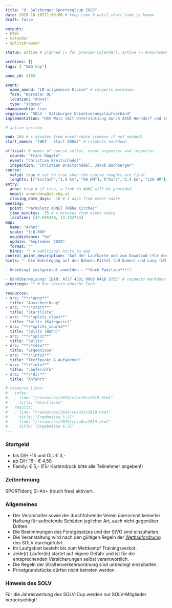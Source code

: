 ```yaml
---
title: "8. Salzburger Sportvoglcup 2020"
date: 2020-10-10T11:00:00 # keep time 0 until start time is known
draft: false

outputs:
- html
- Calendar
- splitsbrowser

status: active # planned (= for preview Calendar), active (= Announcement...), done (=Results...), canceled (for canceled events)

archives: []
tags: [ "SBG Cup"]

anne_id: 3183

event:
  name_amend: "LM allgemeine Klasse" # respects markdown
  form: "Normaler OL"
  location: "Adnet"
  type: "sbgcup"
championship: true
organiser: "SOLV - Salzburger Orientierungslaufverband"
implementation: "HSV Wals (mit Unterstützung durch ASKÖ Henndorf und SSV Hallein-Neualm)" # remove 2 of the 3 options

# active section ------------------------------------------------

end: 165 # x minutes from event->date (remove if not needed)
start_amend: "(WKZ - Start 800m)" # respects markdown

official: # names of course setter, event organizer and inspector
  course: "Franz Nagele"
  event: "Christian Breitschädel"
  inspection: "Christian Breitschädel, Jakob Buchberger"
course:
  valid: true # set to true when the course lenghts are final
  lenghts: [["Einfach","1,9 km", "90 HM"], ["Kurz","2,4 km", "120 HM"], ["D55","2,2 km", "110 HM"], ["Mittel","4,4 km", "240 HM"], ["Lang","5,4 km", "320 HM"], ["Family","1,9 km", "85 HM"]]
entry:
  anne: true # if true, a link to ANNE will be provided
  email: anmeldung@ol-sbg.at
  closing_date_days: -10 # x days from event->date
meeting:
  point: "Parkplatz ADNET (Nähe Kirche)"
  time_minutes: -75 # x minutes from event->date
  location: [47.695248, 13.132724]
map:
  name: "Adnet"
  scale: "1:6.000"
  equidistance: "5m"
  update: "September 2020"
  format: ""
  hints: "" # additional hints to map
control_point_description: "Auf der Laufkarte und zum Download (für den Ausdruck zuhause)"
hints: "- Die Bahnlegung auf den Bahnen Mittel (LM Damen) und Lang (LM Herren) ist auf einem (sehr) fordernden Niveau und entspricht den Ansprüchen die an eine Landesmeisterschaft gestellt werden!

- Unbedingt zeitgerecht anmelden – **Auch Familien**!!!

- Banküberweisung! IBAN: AT37 4501 0000 0410 5755" # respects markdown
greetings: "" # Der Verein wünscht Euch ...

resources:
- src: "**/*anno**"
  title: "Ausschreibung"
- src: "**/*start**"
  title: "Startliste"
- src: "**/*splits_class**"
  title: "Splits (Kategorie)"
- src: "**/*splits_course**"
  title: "Splits (Bahn)"
- src: "**/*split**"
  title: "Splits"
- src: "**/*resu**"
  title: "Ergebnisse"
- src: "**/*info2**"
  title: "Treffpunkt & Aufwärmen"
- src: "**/*info**"
  title: "Läuferinfo"
- src: "**/*dir**"
  title: "Anfahrt"

# resource_links:
#   infos:
#   - link: "/resources/2019/start5sc2019.html"
#     title: "Startliste"
#   results:
#   - link: "/resources/2019/resu5sc2019.html"
#     title: "Ergebnisse 5.SC"
#   - link: "/resources/2019/resu6sc2019.html"
#     title: "Ergebnisse 6.SC"
---
```


### Startgeld

- bis D/H -15 und OL: € 3,-
- ab D/H 16-: € 4,50
- Family: € 5,- (Für Kartendruck bitte alle Teilnehmer angeben!)

### Zeitnehmung

SPORTIdent; SI-Air+ (touch free) aktiviert.

### Allgemeines

- Der Veranstalter sowie der durchführende Verein übernimmt keinerlei Haftung für auftretende Schäden jeglicher Art, auch nicht gegenüber Dritten.
- Die Bestimmungen des Forstgesetzes und der StVO sind einzuhalten.
- Die Veranstaltung wird nach den gültigen Regeln der [Wettlaufordnung](../../wettlaufordnung) des SOLV durchgeführt.
- Im Laufgebiet besteht bis zum Wettkampf Trainingsverbot.
- Jede\(r) Läufer(in) startet auf eigene Gefahr und ist für die entsprechenden Versicherungen selbst verantwortlich.
- Die Regeln der Straßenverkehrsordnung sind unbedingt einzuhalten.
- Privatgrundstücke dürfen nicht betreten werden.

### Hinweis des SOLV

Für die Jahreswertung des SOLV-Cup werden nur SOLV-Mitglieder berücksichtigt!
